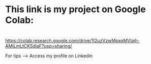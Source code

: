 # This link is my project on Google Colab: <h1>
<https://colab.research.google.com/drive/1I2uzVzwMpxqMVlajh-AMiLmLtCKSdiaF?usp=sharing/>
  
For tips --> Access my profile on Linkedin

